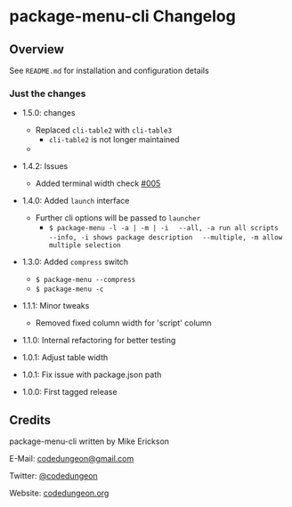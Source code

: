 # package-menu-cli Changelog

## Overview

See `README.md` for installation and configuration details

### Just the changes

- 1.5.0: changes
  - Replaced `cli-table2` with `cli-table3`
    - `cli-table2` is not longer maintained
  -
- 1.4.2: Issues
  - Added terminal width check [#005](https://github.com/mikeerickson/pkg-menu-cli/issues/5)

- 1.4.0: Added `launch` interface
  - Further cli options will be passed to `launcher`
    - `$ package-menu -l -a | -m | -i`
        `  --all, -a run all scripts`
        `  --info, -i shows package description`
        `  --multiple, -m allow multiple selection`

- 1.3.0: Added `compress` switch
  - `$ package-menu --compress`
  - `$ package-menu -c`

- 1.1.1: Minor tweaks
  - Removed fixed column width for 'script' column

- 1.1.0: Internal refactoring for better testing

- 1.0.1: Adjust table width

- 1.0.1: Fix issue with package.json path

- 1.0.0: First tagged release

## Credits

package-menu-cli written by Mike Erickson

E-Mail: [codedungeon@gmail.com](mailto:codedungeon@gmail.com)

Twitter: [@codedungeon](http://twitter.com/codedungeon)

Website: [codedungeon.org](http://codedungeon.org)
